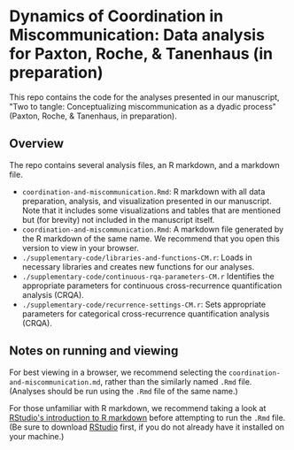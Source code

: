 # Dynamics of Coordination in Miscommunication: Data analysis for Paxton, Roche, & Tanenhaus (in preparation)

This repo contains the code for the analyses presented in our manuscript, "Two to tangle: Conceptualizing miscommunication as a dyadic process" (Paxton, Roche, & Tanenhaus, in preparation).

## Overview

The repo contains several analysis files, an R markdown, and a markdown file.

* `coordination-and-miscommunication.Rmd`: R markdown with all data preparation, analysis, and visualization presented in our manuscript. Note that it includes some visualizations and tables that are mentioned but (for brevity) not included in the manuscript itself.
* `coordination-and-miscommunication.Rmd`: A markdown file generated by the R markdown of the same name. We recommend that you open this version to view in your browser.
* `./supplementary-code/libraries-and-functions-CM.r`: Loads in necessary libraries and creates new functions for our analyses.
* `./supplementary-code/continuous-rqa-parameters-CM.r` Identifies the appropriate parameters for continuous cross-recurrence quantification analysis (CRQA).
* `./supplementary-code/recurrence-settings-CM.r`: Sets appropriate parameters for categorical cross-recurrence quantification analysis (CRQA).


## Notes on running and viewing

For best viewing in a browser, we recommend selecting the `coordination-and-miscommunication.md`, rather than the similarly named `.Rmd` file. (Analyses should be run using the `.Rmd` file of the same name.)

For those unfamiliar with R markdown, we recommend taking a look at [RStudio's introduction to R markdown](http://rmarkdown.rstudio.com/) before attempting to run the `.Rmd` file. (Be sure to download [RStudio](https://www.rstudio.com/) first, if you do not already have it installed on your machine.)

